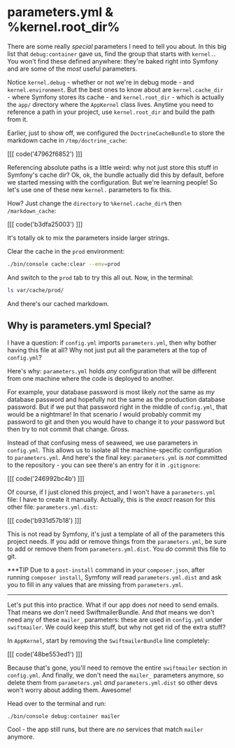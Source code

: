 # parameters.yml & %kernel.root_dir%

There are some really *special* parameters I need to tell you about. In this big
list that `debug:container` gave us, find the group that starts with `kernel.`. You
won't find these defined anywhere: they're baked right into Symfony and are some
of the *most* useful parameters.

Notice `kernel.debug` - whether or not we're in debug mode - and `kernel.environment`.
But the best ones to know about are `kernel.cache_dir` - where Symfony stores its
cache - and `kernel.root_dir` - which is actually the `app/` directory where the
`AppKernel` class lives. Anytime you need to reference a path in your project, use
`kernel.root_dir` and build the path from it. 

Earlier, just to show off, we configured the `DoctrineCacheBundle` to store the
markdown cache in `/tmp/doctrine_cache`:

[[[ code('47962f6852') ]]]

Referencing absolute paths is a little weird: why not just store this stuff in Symfony's
cache dir? Ok, ok, the bundle actually did this by default, before we started messing
with the configuration. But we're learning people! So let's use one of these new `kernel.`
parameters to fix this.

How? Just change the `directory` to `%kernel.cache_dir%` then `/markdown_cache`:

[[[ code('b3dfa25003') ]]]

It's totally ok to mix the parameters inside larger strings.

Clear the cache in the `prod` environment:

```bash
./bin/console cache:clear --env=prod
```

And switch to the `prod` tab to try this all out. Now, in the terminal:

```bash
ls var/cache/prod/
```

And there's our cached markdown.

## Why is parameters.yml Special?

I have a question: if `config.yml` imports `parameters.yml`, then why bother having
this file at all? Why not just put all the parameters at the top of `config.yml`?

Here's why: `parameters.yml` holds *any* configuration that will be different from
one machine where the code is deployed to another.

For example, your database password is most likely *not* the same as *my* database
password and hopefully not the same as the production database password. But if
we put that password right in the middle of `config.yml`, that would be a nightmare!
In that scenario *I* would probably commit my password to git and then you would
have to change it to *your* password but then try to not commit that change. Gross.

Instead of that confusing mess of seaweed, we use parameters in `config.yml`. This
allows us to isolate all the machine-specific configuration to `parameters.yml`.
And here's the final key: `parameters.yml` is *not* committed to the repository - you
can see there's an entry for it in `.gitignore`:

[[[ code('246992bc4b') ]]]

Of course, if I just cloned this project, and I won't have a `parameters.yml` file:
I have to create it manually. Actually, this is the *exact* reason for this other
file: `parameters.yml.dist`:

[[[ code('b931d57b18') ]]]

This is not read by Symfony, it's just a template of all of the parameters
this project needs. If you add or remove things from the `parameters.yml`,
be sure to add or remove them from `parameters.yml.dist`. You *do* commit
this file to git.

***TIP
Due to a `post-install` command in your `composer.json`, after running `composer install`,
Symfony *will* read `parameters.yml.dist` and ask you to fill in any values that
are missing from `parameters.yml`.
***

Let's put this into practice. What if our app does *not* need to send emails. That
means we *don't* need SwiftmailerBundle. And *that* means we don't need any of these
`mailer_` parameters: these are used in `config.yml` under `swiftmailer`. We could
keep this stuff, but why not get rid of the extra stuff?

In `AppKernel`, start by removing the `SwiftmailerBundle` line completely:

[[[ code('48be553ed1') ]]]

Because that's gone, you'll need to remove the entire `swiftmailer` section in `config.yml`.
And finally, we don't need the `mailer_` parameters anymore, so delete them from
`parameters.yml` *and* `parameters.yml.dist` so other devs won't worry about adding
them. Awesome!

Head over to the terminal and run:

```bash
./bin/console debug:container mailer
```

Cool - the app still runs, but there are *no* services that match `mailer` anymore.
